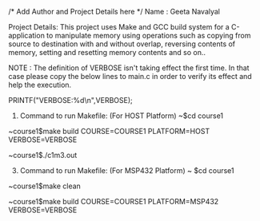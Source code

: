 /* Add Author and Project Details here */
 Name : Geeta Navalyal

 Project Details: This project uses Make and GCC build system for a C-application to manipulate memory using operations such as copying from source to destination with and without overlap, reversing contents of memory, setting and resetting memory contents and so on..

NOTE : The definition of VERBOSE isn't taking effect the first time. In that case please copy the below lines to main.c in order to verify its effect and help the execution.

  PRINTF("VERBOSE:%d\n",VERBOSE);


1. Command to run Makefile: (For HOST Platform)
       ~$cd course1

~course1$make build COURSE=COURSE1 PLATFORM=HOST VERBOSE=VERBOSE

~course1$./c1m3.out


3. Command to run Makefile: (For MSP432 Platform)
~       $cd course1

~course1$make clean
 
~course1$make build COURSE=COURSE1 PLATFORM=MSP432 VERBOSE=VERBOSE


